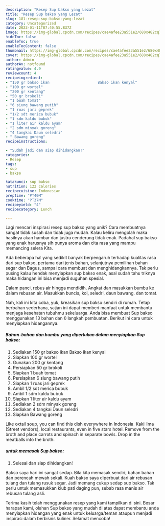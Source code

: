 ```yaml
---
description: "Resep Sup bakso yang Lezat"
title: "Resep Sup bakso yang Lezat"
slug: 181-resep-sup-bakso-yang-lezat
category: Uncategorized
date: 2023-01-11T07:40:55.837Z
image: https://img-global.cpcdn.com/recipes/cae4afee23a551e2/680x482cq70/sup-bakso-foto-resep-utama.jpg
hideToc: false
enableToc: true
enableTocContent: false
thumbnail: https://img-global.cpcdn.com/recipes/cae4afee23a551e2/680x482cq70/sup-bakso-foto-resep-utama.jpg
cover: https://img-global.cpcdn.com/recipes/cae4afee23a551e2/680x482cq70/sup-bakso-foto-resep-utama.jpg
author: Admin
authorAv: notfound
ratingvalue: 4.9
reviewcount: 4
recipeingredient:
- "150 gr bakso ikan                      Bakso ikan kenyal"
- "100 gr wortel"
- "200 gr kentang"
- "50 gr brokoli"
- "1 buah tomat"
- "6 siung bawang putih"
- "1 ruas jari geprek"
- "1/2 sdt merica bubuk"
- "1 sdm kaldu bubuk"
- "1 liter air kaldu ayam"
- "2 sdm minyak goreng"
- "4 tangkai Daun seledri"
- " Bawang goreng"
recipeinstructions:

- "Sudah jadi dan siap dihidangkan!"
categories:
- Resep
tags:
- sup
- bakso

katakunci: sup bakso 
nutrition: 122 calories
recipecuisine: Indonesian
preptime: "PT40M"
cooktime: "PT37M"
recipeyield: "4"
recipecategory: Lunch

---
```





Lagi mencari inspirasi resep sup bakso yang unik? Cara membuatnya sangat tidak susah dan tidak juga mudah. Kalau keliru mengolah maka hasilnya akan hambar dan justru cenderung tidak enak. Padahal sup bakso yang enak harusnya sih punya aroma dan cita rasa yang mampu memancing selera Kita.





Ada beberapa hal yang sedikit banyak berpengaruh terhadap kualitas rasa dari sup bakso, pertama dari jenis bahan, selanjutnya pemilihan bahan segar dan Bagus, sampai cara membuat dan menghidangkannya. Tak perlu pusing kalau hendak menyiapkan sup bakso enak,      asal sudah tahu triknya maka hidangan ini bisa menjadi suguhan spesial.














Dalam panci, rebus air hingga mendidih. Angkat dan masukkan bumbu ke dalam rebusan air. Masukkan buncis, kol, seledri, daun bawang, dan tomat.






Nah, kali ini kita coba, yuk, kreasikan sup bakso sendiri di rumah. Tetap berbahan sederhana, sajian ini dapat memberi manfaat untuk membantu menjaga kesehatan tubuhmu sekeluarga. Anda bisa membuat Sup bakso menggunakan 13 bahan dan 0 langkah pembuatan. Berikut ini cara untuk menyiapkan hidangannya.

<!--inarticleads1-->

##### Bahan-bahan dan bumbu yang diperlukan dalam menyiapkan Sup bakso:

1. Sediakan 150 gr bakso ikan                      Bakso ikan kenyal
1. Siapkan 100 gr wortel
1. Gunakan 200 gr kentang
1. Persiapkan 50 gr brokoli
1. Siapkan 1 buah tomat
1. Persiapkan 6 siung bawang putih
1. Siapkan 1 ruas jari geprek
1. Ambil 1/2 sdt merica bubuk
1. Ambil 1 sdm kaldu bubuk
1. Siapkan 1 liter air kaldu ayam
1. Sediakan 2 sdm minyak goreng
1. Sediakan 4 tangkai Daun seledri
1. Siapkan  Bawang goreng


Like oxtail soup, you can find this dish everywhere in Indonesia. Kaki lima (Street vendors), local restaurants, even in five stars hotel. Remove from the broth and place carrots and spinach in separate bowls. Drop in the meatballs into the broth. 

<!--inarticleads2-->

#####  untuk memasak Sup bakso:


1. Selesai dan siap dihidangkan!

Bakso saya hari ini sangat sedap. Bila kita memasak sendiri, bahan bahan dan perencah mewah sekali. Kuah bakso saya diperbuat dari air rebusan tulang dan tulang rusuk segar. Jadi memang cukup sedap sup bakso. Tak perlu untuk memasukkan kiub pati daging pun, sebab rasa manis air rebusan tulang asli. 

Terima kasih telah menggunakan resep yang kami tampilkan di sini. Besar harapan kami, olahan Sup bakso yang mudah di atas dapat membantu anda menyiapkan hidangan yang enak untuk keluarga/teman ataupun menjadi inspirasi dalam berbisnis kuliner. Selamat mencoba!
